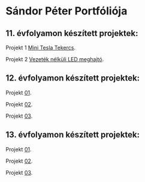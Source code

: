 # Sándor Péter Portfóliója

## 11. évfolyamon készített projektek:

Projekt 1 [Mini Tesla Tekercs](https://sandorpeteer.github.io/portfolio/11/projekt01). 

Projekt 2 [Vezeték nélküli LED meghajtó](https://sandorpeteer.github.io/portfolio/11/projekt02).
 

## 12. évfolyamon készített projektek:

Projekt [01](https://sandorpeteer.github.io/portfolio/12/projekt01/).

Projekt [02](https://sandorpeteer.github.io/portfolio/12/projekt01/).

Projekt [03](https://sandorpeteer.github.io/portfolio/12/projekt01/).

## 13. évfolyamon készített projektek:

Projekt [01](https://sandorpeteer.github.io/portfolio/12/projekt01/).

Projekt [02](https://sandorpeteer.github.io/portfolio/12/projekt01/).

Projekt [03](https://sandorpeteer.github.io/portfolio/12/projekt01/).

